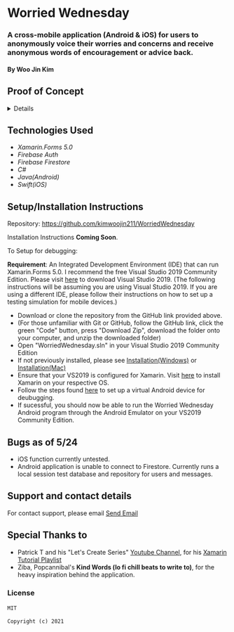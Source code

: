 # Worried Wednesday

### A cross-mobile application (Android & iOS) for users to anonymously voice their worries and concerns and receive anonymous words of encouragement or advice back.

#### By Woo Jin Kim

## Proof of Concept

<details>
<div float="center">
<img src="images/screen1.png" width="45%" height="auto">
<img src="images/screen2.png" width="45%" height="auto">
<img src="images/screen3.png" width="45%" height="auto">
<img src="images/screen4.png" width="45%" height="auto">
</div>
</details>

## Technologies Used

* _Xamarin.Forms 5.0_
* _Firebase Auth_
* _Firebase Firestore_
* _C#_
* _Java(Android)_
* _Swift(iOS)_


## Setup/Installation Instructions

Repository: https://github.com/kimwoojin211/WorriedWednesday
<br>

Installation Instructions **Coming Soon**.

To Setup for debugging:

**Requirement**:
An Integrated Development Environment (IDE) that can run Xamarin.Forms 5.0. I recommend the free Visual Studio 2019 Community Edition. Please visit [here](https://visualstudio.microsoft.com/downloads/) to download Visual Studio 2019.
(The following instructions will be assuming you are using Visual Studio 2019. If you are using a different IDE, please follow their instructions on how to set up a testing simulation for mobile devices.)

* Download or clone the repository from the GitHub link provided above.
* (For those unfamiliar with Git or GitHub, follow the GitHub link, click the green "Code" button, press "Download Zip", download the folder onto your computer, and unzip the downloaded folder)
* Open "WorriedWednesday.sln" in your Visual Studio 2019 Community Edition
* If not previously installed, please see [Installation(Windows)](https://docs.microsoft.com/en-us/visualstudio/install/install-visual-studio?view=vs-2019) or [Installation(Mac)](https://docs.microsoft.com/en-us/visualstudio/mac/installation?view=vsmac-2019)
* Ensure that your VS2019 is configured for Xamarin.  Visit [here](https://docs.microsoft.com/en-us/xamarin/get-started/installation/) to install Xamarin on your respective OS.
* Follow the steps found [here](https://docs.microsoft.com/en-us/xamarin/android/get-started/installation/android-emulator/device-manager?tabs=macos&pivots=windows) to set up a virtual Android device for deubugging.
* If sucessful, you should now be able to run the Worried Wednesday Android program through the Android Emulator on your VS2019 Community Edition.

## Bugs as of 5/24

* iOS function currently untested.
* Android application is unable to connect to Firestore. Currently runs a local session test database and repository for users and messages.

## Support and contact details

For contact support, please email  <a href="mailto:kimwoojin211@gmail.com">Send Email</a>


## Special Thanks to

* Patrick T and his "Let's Create Series" [Youtube Channel](https://www.youtube.com/channel/UCTPT0XDuOQFv-DzXEfj_nGQ), for his [Xamarin Tutorial Playlist](https://www.youtube.com/watch?v=HgsUzH-7KYw&list=PLehqRG9c-ovaFilQkVvblioONDbnn3VU9)
* Ziba, Popcannibal's **Kind Words (lo fi chill beats to write to)**, for the heavy inspiration behind the application.

### License
```
MIT
```
```
Copyright (c) 2021 
```